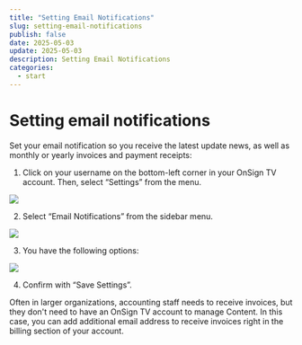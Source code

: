```yaml
---
title: "Setting Email Notifications"
slug: setting-email-notifications
publish: false
date: 2025-05-03
update: 2025-05-03
description: Setting Email Notifications
categories:
  - start
---
```


Setting email notifications
===========================

Set your email notification so you receive the latest update news, as well as monthly or yearly invoices and payment receipts:

1. Click on your username on the bottom-left corner in your OnSign TV account. Then, select “Settings” from the menu.

![](https://static.helpjuice.com/helpjuice_production/uploads/upload/image/23821/direct/1741706434705/image.png)

2. Select “Email Notifications” from the sidebar menu.

![](https://static.helpjuice.com/helpjuice_production/uploads/upload/image/23821/direct/1741709402525/image.png)

3. You have the following options:

![](https://static.helpjuice.com/helpjuice_production/uploads/upload/image/23821/direct/1741709437776/image.png)

4. Confirm with “Save Settings”.

Often in larger organizations, accounting staff needs to receive invoices, but they don't need to have an OnSign TV account to manage Content. In this case, you can add additional email address to receive invoices right in the billing section of your account.
